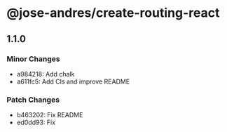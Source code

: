 # @jose-andres/create-routing-react

## 1.1.0

### Minor Changes

- a984218: Add chalk
- a611fc5: Add CIs and improve README

### Patch Changes

- b463202: Fix README
- ed0dd93: Fix
